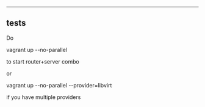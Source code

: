 ------
tests
------

Do

  vagrant up --no-parallel

to start router+server combo

or

  vagrant up --no-parallel --provider=libvirt

if you have multiple providers

